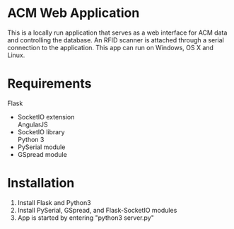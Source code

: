 # ACM Web Application  
This is a locally run application that serves as a web interface for ACM data and controlling the database. An RFID scanner
is attached through a serial connection to the application. This app can run on Windows, OS X and Linux.

# Requirements  
Flask  
- SocketIO extension  
AngularJS  
- SocketIO library  
Python 3  
- PySerial module  
- GSpread module  

# Installation  
1. Install Flask and Python3
2. Install PySerial, GSpread, and Flask-SocketIO modules
3. App is started by entering "python3 server.py"